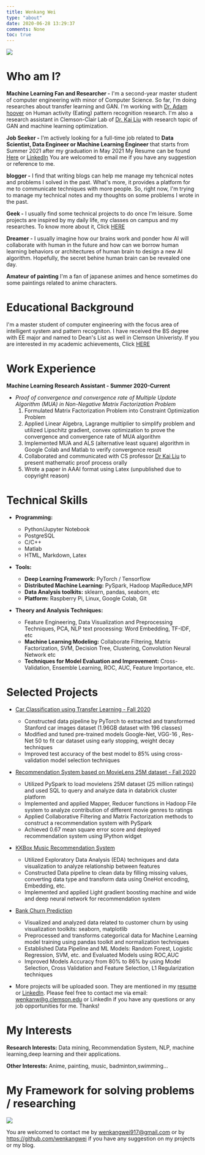 ```yaml
---
title: Wenkang Wei
type: "about"
date: 2020-06-28 13:29:37
comments: None
toc: true
---
```

<img src=/images/bg-2.jpg>

# Who am I?
__Machine Learning Fan and Researcher -__  I'm a second-year master student of computer engineering with minor of Computer Science.  So far, I'm doing researches about transfer learning and GAN. I'm working with [Dr. Adam hoover](http://cecas.clemson.edu/~ahoover/) on Human activity (Eating) pattern recognition research. I'm also a research assistant in Clemson-Clair Lab of [Dr. Kai Liu](https://sites.google.com/view/kailiu/home) with research topic of GAN and machine learning optimization.

__Job Seeker -__ I'm actively looking for a full-time job related to __Data Scientist, Data Engineer or Machine Learning Engineer__ that starts from Summer 2021 after my graduation in May 2021
My Resume can be found [Here](https://github.com/wenkangwei/wenkangwei.github.io/tree/master/Files/DataEngineer-WenkangWei.pdf) or  [LinkedIn](https://www.linkedin.com/in/wenkang-wei-588811167/)
You are welcomed to email me if you have any suggestion or reference to me. 

__blogger -__ I find that writing blogs can help me manage my tehcnical notes and problems I solved in the past. What's more, it provides a platform for me to communicate techniques with more people.
So, right now, I'm trying to manage my technical notes and my thoughts on some problems I wrote in the past.

__Geek -__ I usually find some technical projects to do once I'm leisure. Some projects are inspired by my daily life, my classes on campus and my researches. To know more about it, Click [HERE](https://github.com/wenkangwei)


__Dreamer -__ I usually imagine how our brains work and ponder how AI will collaborate with human in the future and how can we borrow human learning behaviors or architectures of human brain to design a new AI algorithm. Hopefully, the secret behine human brain can be revealed one day.

__Amateur of painting__
I'm a fan of japanese animes and hence sometimes do some paintings related to anime characters.

# Educational Background
I'm a master student of computer engineering with the focus area of intelligent system and pattern recogniton. I have received the BS degree with EE major and named to Dean's List as well in Clemson Univeristy. If you are interested in my academic achievements, Click [HERE](https://meritpages.com/wenkan)

# Work Experience
**Machine Learning Research Assistant	- Summer 2020-Current**
+	*Proof of convergence and convergence rate of  Multiple Update Algorithm (MUA) in Non-Negative Matrix Factorization Problem*
    1.	Formulated Matrix Factorization Problem into Constraint Optimization Problem
    2.	Applied Linear Algebra, Lagrange multiplier to simplify problem and utilized Lipschitz gradient, convex optimization to prove the convergence and convergence rate of  MUA algorithm
    3.	Implemented MUA and ALS (alternative least square) algorithm in Google Colab and Matlab to verify convergence result
    4.	Collaborated and communicated with CS professor [Dr Kai Liu](https://sites.google.com/view/kailiu/home) to present mathematic proof process orally 
    5.	Wrote a paper in AAAI format using Latex (unpublished due to copyright reason)

# Technical Skills
+ **Programming:** 	
    - Python/Jupyter Notebook
    - PostgreSQL
    - C/C++ 
    - Matlab
    - HTML, Markdown, Latex 

+ **Tools:** 	
    - **Deep Learning Framework:** PyTorch / Tensorflow
    - **Distributed Machine Learning:** PySpark, Hadoop MapReduce,MPI
    - **Data Analysis toolkits:** sklearn, pandas, seaborn, etc 
    - **Platform:** Raspberry Pi, Linux, Google Colab, Git

+ **Theory and Analysis Techniques:** 
    -	Feature Engineering, Data Visualization and Preprocessing Techniques, PCA, NLP text processing: Word Embedding, TF-IDF, etc 
    -	**Machine Learning Modeling:**  Collaborate Filtering, Matrix Factorization, SVM, Decision Tree, Clustering, Convolution Neural Network etc
    -	**Techniques for Model Evaluation and Improvement:** Cross-Validation,  Ensemble Learning, ROC, AUC, Feature Importance, etc.

# Selected Projects
+ [Car Classification using Transfer Learning - Fall 2020](https://github.com/wenkangwei/Transfer-Learning-Car-Recognition)

    +	Constructed data pipeline by PyTorch to extracted and transformed Stanford car images dataset (1.96GB dataset with 196 classes) 
    +	Modified and tuned pre-trained models Google-Net, VGG-16 , Res-Net 50 to fit car dataset using early stopping, weight decay techniques
    +	Improved test accuracy of the best model to 85% using cross-validation model selection techniques



+ [Recommendation System based on MovieLens 25M dataset - Fall 2020](https://github.com/wenkangwei/Recommendation-System-MovieLen-dataset-)
    +	Utilized PySpark to load movielens 25M dataset (25 million ratings) and used SQL to query and analyze data in databrick cluster platform
    +	Implemented and applied Mapper, Reducer functions in Hadoop File system to analyze contribution of different movie genres to ratings
    +	Applied Collaborative Filtering and Matrix Factorization methods to  construct a recommendation system with PySpark
    +	Achieved  0.67 mean square error score and deployed recommendation system using IPython widget 

+ [KKBox Music Recommendation System](https://wenkangwei.github.io/2020/12/08/report/)
    + Utilized Exploratory Data Analysis (EDA) techniques and data visualization to analyze relationship between features
    + Constructed Data pipeline to clean data by filling missing values, converting data type and transform data using OneHot encoding, Embedding, etc.
    + Implemented and applied Light gradient boosting machine and wide and deep neural network for recommendation system

+ [Bank Churn Prediction](https://github.com/wenkangwei/Bank-Churn-Prediction)

    +	Visualized and analyzed data related to customer churn by using visualization toolkits: seaborn, matplotlib
    +	Preprocessed and transforms categorical data for Machine Learning model training using pandas toolkit and normalization techniques
    +	Established Data Pipeline and ML Models: Random Forest, Logistic Regression, SVM, etc. and Evaluated Models using ROC,AUC 
    +	Improved Models Accuracy from 80% to 86% by using Model Selection, Cross Validation and Feature Selection,  L1 Regularization techniques

+ More projects will be uploaded soon. They are mentioned in my [resume](https://github.com/wenkangwei/wenkangwei.github.io/tree/master/Files/DataEngineer-WenkangWei.pdf) or [LinkedIn](https://www.linkedin.com/in/wenkang-wei-588811167/). Please feel free to contact me via email: wenkanw@g.clemson.edu or LinkedIn if you have any questions or any job opportunities for me. Thanks!


# My Interests
__Research Interests:__ 
Data mining, Recommendation System, NLP, machine learning,deep learning and their applications.

__Other Interests:__
Anime, painting, music, badminton,swimming...

# My Framework for solving problems / researching
<img src=index.png>

<!-- ```flow
st=>start: Problems/Goals

e=>end: Output my solutions

op1=>operation: people's most recent efforts
op2=>operation:  Find their shortages (assumptions, constraints, practical or not)
op3=>operation:  My methods (Inspired from interdiscipline, nature)
op4=>operation:  Comparison and Evaluation
op5=>operation:  Check Advantages/Disadvantages on my 
method
op6=>operation:  Future Work
cond1=>condition: My methods reach the goal? 
&& perform better than others?

st->op1->op2->op3->op4->cond1

cond1(yes)->op5->op6->e

cond1(no)->op3
```
<br> -->

You are welcomed to contact me by <wenkangwei917@gmail.com> or by https://github.com/wenkangwei if you have any suggestion on my projects or my blog. 





